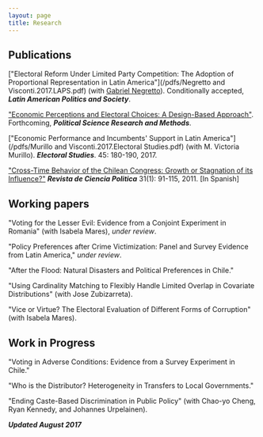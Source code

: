 ```yaml
---
layout: page
title: Research
---
```


## Publications

["Electoral Reform Under Limited Party Competition: The Adoption of Proportional Representation in Latin America"](/pdfs/Negretto and Visconti.2017.LAPS.pdf) (with [Gabriel Negretto](https://gabrielnegretto.com/)). Conditionally accepted, ***Latin American Politics and Society***.

["Economic Perceptions and Electoral Choices: A Design-Based Approach"](/pdfs/Visconti.2017.PSRM.pdf). Forthcoming, ***Political Science Research and Methods***.

["Economic Performance and Incumbents' Support in Latin America"](/pdfs/Murillo and Visconti.2017.Electoral Studies.pdf) (with M.
Victoria Murillo). ***Electoral Studies***. 45: 180-190, 2017. 

["Cross-Time Behavior of the Chilean Congress: Growth or Stagnation of its Influence?"](/pdfs/Visconti.2011.RCP.pdf) ***Revista de Ciencia Politica*** 31(1): 91-115, 2011. [In Spanish]

## Working papers

"Voting for the Lesser Evil: Evidence from a Conjoint Experiment in Romania" (with Isabela Mares), *under review*. 

"Policy Preferences after Crime Victimization: Panel and Survey Evidence from Latin America," *under review*.

"After the Flood: Natural Disasters and Political Preferences in Chile."

"Using Cardinality Matching to Flexibly Handle Limited Overlap in Covariate Distributions" (with Jose Zubizarreta).

"Vice or Virtue? The Electoral Evaluation of Different Forms of Corruption" (with Isabela Mares).

## Work in Progress

"Voting in Adverse Conditions: Evidence from a Survey Experiment in Chile."

"Who is the Distributor? Heterogeneity in Transfers to Local Governments."

"Ending Caste-Based Discrimination in Public Policy" (with Chao-yo Cheng, Ryan Kennedy, and Johannes
Urpelainen).

***Updated August 2017***
